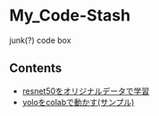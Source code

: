# My_Code-Stash
junk(?) code box

## Contents

- [resnet50をオリジナルデータで学習](./resnet50_training.ipynb)
- [yoloをcolabで動かす(サンプル)](./yolo-rgb-recog.ipynb)

